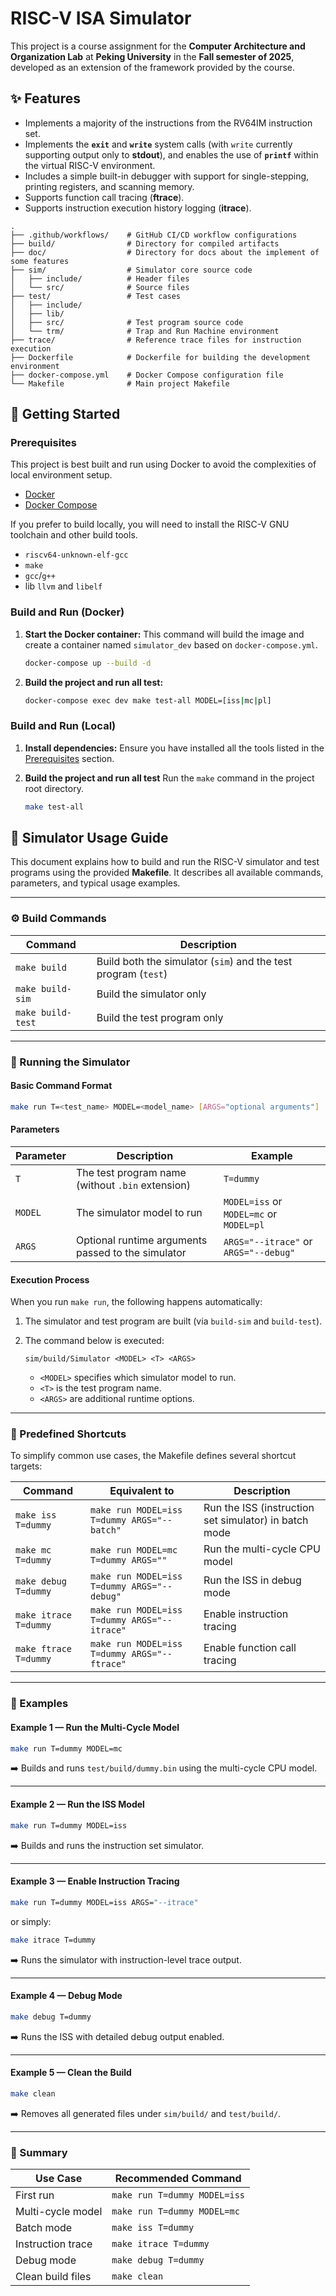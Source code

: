 # RISC-V ISA Simulator

This project is a course assignment for the **Computer Architecture and Organization Lab** at **Peking University** in the **Fall semester of 2025**, developed as an extension of the framework provided by the course.

## ✨ Features

* Implements a majority of the instructions from the RV64IM instruction set.
* Implements the **`exit`** and **`write`** system calls (with `write` currently supporting output only to **stdout**), and enables the use of **`printf`** within the virtual RISC-V environment.
* Includes a simple built-in debugger with support for single-stepping, printing registers, and scanning memory.
* Supports function call tracing (**ftrace**).
* Supports instruction execution history logging (**itrace**).

```
.
├── .github/workflows/    # GitHub CI/CD workflow configurations
├── build/                # Directory for compiled artifacts
├── doc/                  # Directory for docs about the implement of some features
├── sim/                  # Simulator core source code
│   ├── include/          # Header files
│   └── src/              # Source files
├── test/                 # Test cases
│   ├── include/
│   ├── lib/        
│   ├── src/              # Test program source code
│   └── trm/              # Trap and Run Machine environment
├── trace/                # Reference trace files for instruction execution
├── Dockerfile            # Dockerfile for building the development environment
├── docker-compose.yml    # Docker Compose configuration file
└── Makefile              # Main project Makefile
```

## 🚀 Getting Started

### Prerequisites

This project is best built and run using Docker to avoid the complexities of local environment setup.

* [Docker](https://www.docker.com/)
* [Docker Compose](https://docs.docker.com/compose/)

If you prefer to build locally, you will need to install the RISC-V GNU toolchain and other build tools.
* `riscv64-unknown-elf-gcc`
* `make`
* `gcc`/`g++`
* lib `llvm` and `libelf`

### Build and Run (Docker)

1.  **Start the Docker container:**
    This command will build the image and create a container named `simulator_dev` based on `docker-compose.yml`.

    ```bash
    docker-compose up --build -d
    ```

2. **Build the project and run all test:**

   ```bash
   docker-compose exec dev make test-all MODEL=[iss|mc|pl]
   ```

### Build and Run (Local)

1.  **Install dependencies:**
    Ensure you have installed all the tools listed in the [Prerequisites](#prerequisites) section.

2.  **Build the project and run all test**
    Run the `make` command in the project root directory.

    ```bash
    make test-all 
    ```

## 🧩 Simulator Usage Guide

This document explains how to build and run the RISC-V simulator and test programs using the provided **Makefile**.
It describes all available commands, parameters, and typical usage examples.

---

### ⚙️ Build Commands

| Command           | Description                                                    |
| ----------------- | -------------------------------------------------------------- |
| `make build`      | Build both the simulator (`sim`) and the test program (`test`) |
| `make build-sim`  | Build the simulator only                                       |
| `make build-test` | Build the test program only                                    |

---

### 🚀 Running the Simulator

#### Basic Command Format

```bash
make run T=<test_name> MODEL=<model_name> [ARGS="optional arguments"]
```

#### Parameters

| Parameter | Description                                        | Example                               |
| --------- | -------------------------------------------------- | ------------------------------------- |
| `T`       | The test program name (without `.bin` extension)   | `T=dummy`                             |
| `MODEL`   | The simulator model to run                         | `MODEL=iss` or `MODEL=mc` or `MODEL=pl`        |
| `ARGS`    | Optional runtime arguments passed to the simulator | `ARGS="--itrace"` or `ARGS="--debug"` |

#### Execution Process

When you run `make run`, the following happens automatically:

1. The simulator and test program are built (via `build-sim` and `build-test`).
2. The command below is executed:

   ```
   sim/build/Simulator <MODEL> <T> <ARGS>
   ```

   * `<MODEL>` specifies which simulator model to run.
   * `<T>` is the test program name.
   * `<ARGS>` are additional runtime options.

---

### 🧠 Predefined Shortcuts

To simplify common use cases, the Makefile defines several shortcut targets:

| Command               | Equivalent to                                | Description                                           |
| --------------------- | -------------------------------------------- | ----------------------------------------------------- |
| `make iss T=dummy`    | `make run MODEL=iss T=dummy ARGS="--batch"`  | Run the ISS (instruction set simulator) in batch mode |
| `make mc T=dummy`     | `make run MODEL=mc T=dummy ARGS=""`          | Run the multi-cycle CPU model                         |
| `make debug T=dummy`  | `make run MODEL=iss T=dummy ARGS="--debug"`  | Run the ISS in debug mode                             |
| `make itrace T=dummy` | `make run MODEL=iss T=dummy ARGS="--itrace"` | Enable instruction tracing                            |
| `make ftrace T=dummy` | `make run MODEL=iss T=dummy ARGS="--ftrace"` | Enable function call tracing                          |

---

### 🧪 Examples

#### Example 1 — Run the Multi-Cycle Model

```bash
make run T=dummy MODEL=mc
```

➡️ Builds and runs `test/build/dummy.bin` using the multi-cycle CPU model.

---

#### Example 2 — Run the ISS Model

```bash
make run T=dummy MODEL=iss
```

➡️ Builds and runs the instruction set simulator.

---

#### Example 3 — Enable Instruction Tracing

```bash
make run T=dummy MODEL=iss ARGS="--itrace"
```

or simply:

```bash
make itrace T=dummy
```

➡️ Runs the simulator with instruction-level trace output.

---

#### Example 4 — Debug Mode

```bash
make debug T=dummy
```

➡️ Runs the ISS with detailed debug output enabled.

---

#### Example 5 — Clean the Build

```bash
make clean
```

➡️ Removes all generated files under `sim/build/` and `test/build/`.

---

### 📘 Summary

| Use Case          | Recommended Command          |
| ----------------- | ---------------------------- |
| First run         | `make run T=dummy MODEL=iss` |
| Multi-cycle model | `make run T=dummy MODEL=mc`  |
| Batch mode        | `make iss T=dummy`           |
| Instruction trace | `make itrace T=dummy`        |
| Debug mode        | `make debug T=dummy`         |
| Clean build files | `make clean`                 |

